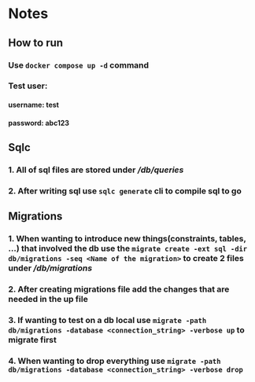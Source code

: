 # Notes

## How to run
### Use `docker compose up -d` command
### Test user:
#### username: test
#### password: abc123

## Sqlc
### 1. All of sql files are stored under */db/queries*
### 2. After writing sql use `sqlc generate` cli to compile sql to go

## Migrations
### 1. When wanting to introduce new things(constraints, tables, ...) that involved the db use the `migrate create -ext sql -dir db/migrations -seq <Name of the migration>` to create 2 files under */db/migrations*
### 2. After creating migrations file add the changes that are needed in the up file
### 3. If wanting to test on a db local use `migrate -path db/migrations -database <connection_string> -verbose up` to migrate first
### 4. When wanting to drop everything use `migrate -path db/migrations -database <connection_string> -verbose drop`
